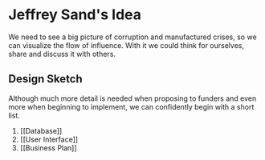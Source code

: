 # Jeffrey Sand's Idea

We need to see a big picture of corruption and manufactured crises, so we can visualize the flow of influence. With it we could think for ourselves, share and discuss it with others.

## Design Sketch

Although much more detail is needed when proposing to funders and even more when beginning to implement, we can confidently begin with a short list.

1. [[Database]]  
2. [[User Interface]]  
3. [[Business Plan]]  